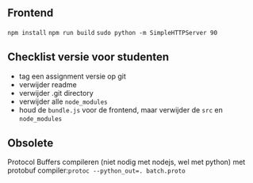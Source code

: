 ## Frontend

`npm install`
`npm run build`
`sudo python -m SimpleHTTPServer 90`

## Checklist versie voor studenten

* tag een assignment versie op git
* verwijder readme
* verwijder .git directory
* verwijder alle `node_modules`
* houd de `bundle.js` voor de frontend, maar verwijder de `src` en `node_modules`

## Obsolete

Protocol Buffers compileren (niet nodig met nodejs, wel met python)
met protobuf compiler:`protoc --python_out=. batch.proto`

